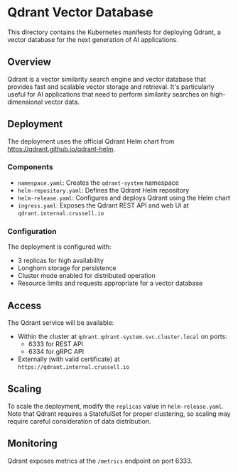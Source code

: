 # Qdrant Vector Database

This directory contains the Kubernetes manifests for deploying Qdrant, a vector database for the next generation of AI applications.

## Overview

Qdrant is a vector similarity search engine and vector database that provides fast and scalable vector storage and retrieval. It's particularly useful for AI applications that need to perform similarity searches on high-dimensional vector data.

## Deployment

The deployment uses the official Qdrant Helm chart from https://qdrant.github.io/qdrant-helm.

### Components

- `namespace.yaml`: Creates the `qdrant-system` namespace
- `helm-repository.yaml`: Defines the Qdrant Helm repository
- `helm-release.yaml`: Configures and deploys Qdrant using the Helm chart
- `ingress.yaml`: Exposes the Qdrant REST API and web UI at `qdrant.internal.crussell.io`

### Configuration

The deployment is configured with:
- 3 replicas for high availability
- Longhorn storage for persistence
- Cluster mode enabled for distributed operation
- Resource limits and requests appropriate for a vector database

## Access

The Qdrant service will be available:
- Within the cluster at `qdrant.qdrant-system.svc.cluster.local` on ports:
  - 6333 for REST API
  - 6334 for gRPC API
- Externally (with valid certificate) at `https://qdrant.internal.crussell.io`

## Scaling

To scale the deployment, modify the `replicas` value in `helm-release.yaml`. Note that Qdrant requires a StatefulSet for proper clustering, so scaling may require careful consideration of data distribution.

## Monitoring

Qdrant exposes metrics at the `/metrics` endpoint on port 6333.